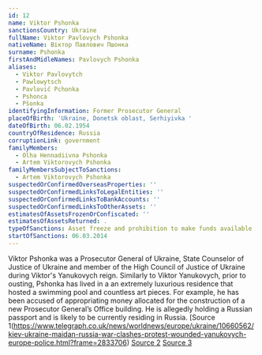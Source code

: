 ```yaml
---
id: 12
name: Viktor Pshonka
sanctionsCountry: Ukraine
fullName: Viktor Pavlovych Pshonka
nativeName: Віктор Павлович Пшонка
surname: Pshonka
firstAndMidleNames: Pavlovych Pshonka
aliases:
  - Viktor Pavlovytch
  - Pawlowytsch
  - Pavlovič Pchonka
  - Pshonca
  - Pšonka
identifyingInformation: Former Prosecutor General
placeOfBirth: 'Ukraine, Donetsk oblast, Serhiyivka '
dateOfBirth: 06.02.1954
countryOfResidence: Russia
corruptionLink: government
familyMembers:
  - Olha Hennadiivna Pshonka
  - Artem Viktorovych Pshonka
familyMembersSubjectToSanctions:
  - Artem Viktorovych Pshonka
suspectedOrConfirmedOverseasProperties: ''
suspectedOrConfirmedLinksToLegalEntities: ''
suspectedOrConfirmedLinksToBankAccounts: ''
suspectedOrConfirmedLinksToOtherAssets: ''
estimatesOfAssetsFrozenOrConfiscated: ''
estimatesOfAssetsReturned: .
typeOfSanctions: Asset freeze and prohibition to make funds available
startOfSanctions: 06.03.2014
---
```

Viktor Pshonka was a Prosecutor General of Ukraine, State Counselor of Justice 
of Ukraine and member of the High Council of Justice of Ukraine during Viktor's 
Yanukovych reign. Similarly to Viktor Yanukovych, prior to ousting, Pshonka has 
lived in a an extremely luxurious residence that hosted a swimming pool and 
countless art pieces. For example, he has been accused of appropriating money 
allocated for the construction of a new Prosecutor General’s Office building. He 
is allegedly holding a Russian passport and is likely to be currently residing 
in Russia. [Source 
1(https://www.telegraph.co.uk/news/worldnews/europe/ukraine/10660562/kiev-ukraine-maidan-russia-war-clashes-protest-wounded-yanukovych-europe-police.html?frame=2833706) 
[Source 
2](https://www.dw.com/uk/%D0%BA%D0%BE%D0%BB%D0%B8%D1%88%D0%BD%D1%96%D0%B9-%D0%B3%D0%B5%D0%BD%D0%BF%D1%80%D0%BE%D0%BA%D1%83%D1%80%D0%BE%D1%80-%D0%BF%D1%88%D0%BE%D0%BD%D0%BA%D0%B0-%D0%B3%D1%80%D0%BE%D0%BC%D0%B0%D0%B4%D1%8F%D0%BD%D0%B8%D0%BD-%D1%80%D0%BE%D1%81%D1%96%D1%97/a-17706023) 
[Source 3](http://www.rapsinews.com/judicial_news/20140423/271195829.html)

